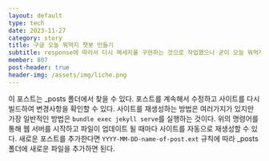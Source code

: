 ```yaml
---
layout: default
type: tech
date: 2023-11-27
category: story
title: 구글 오늘 뭐먹지 챗봇 만들기
subtitle: response에 따라서 다시 메세지를 구현하는 것으로 작업했으나 굳이 오늘 뭐먹지? 카드와 메뉴 추천 카드를 분리 시킬 필요는 없어 보여서 수정이 필요함.
member: 807
post-header: true
header-img: /assets/img/liche.png
---
```


이 포스트는 \_posts 폴더에서 찾을 수 있다.
포스트를 계속해서 수정하고 사이트를 다시 빌드하여 변경사항을 확인할 수 있다.
사이트를 재생성하는 방법은 여러가지가 있지만 가장 일반적인 방법은 `bundle exec jekyll serve`를 실행하는 것이다.
위의 명령어를 통해 웹 서버를 시작하고 파일이 업데이트 될 때마다 사이트를 자동으로 재생성할 수 있다.
새로운 포스트를 추가한다면 `YYYY-MM-DD-name-of-post.ext` 규칙에 따라 \_posts 폴더에 새로운 파일을 추가하면 된다.
